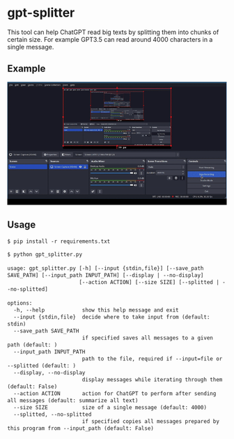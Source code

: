 # gpt-splitter

This tool can help ChatGPT read big texts
by splitting them into chunks of certain size. 
For example GPT3.5 can read around 4000 characters in a single message. 

## Example

![Alt text](example.gif)

## Usage

```console
$ pip install -r requirements.txt
```

```console
$ python gpt_splitter.py 

usage: gpt_splitter.py [-h] [--input {stdin,file}] [--save_path SAVE_PATH] [--input_path INPUT_PATH] [--display | --no-display]
                       [--action ACTION] [--size SIZE] [--splitted | --no-splitted]

options:
  -h, --help            show this help message and exit
  --input {stdin,file}  decide where to take input from (default: stdin)
  --save_path SAVE_PATH
                        if specified saves all messages to a given path (default: )
  --input_path INPUT_PATH
                        path to the file, required if --input=file or --splitted (default: )
  --display, --no-display
                        display messages while iterating through them (default: False)
  --action ACTION       action for ChatGPT to perform after sending all messages (default: summarize all text)
  --size SIZE           size of a single message (default: 4000)
  --splitted, --no-splitted
                        if specified copies all messages prepared by this program from --input_path (default: False)
```

